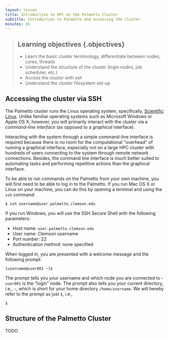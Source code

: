 ```yaml
---
layout: lesson
title: Introduction to HPC on the Palmetto Cluster
subtitle: Introduction to Palmetto and accessing the cluster
minutes: 45
---
```


> ## Learning objectives {.objectives}
> * Learn the basic cluster terminology,
    differentiate between nodes, cores, threads
> * Understand the structure of the cluster
    (login nodes, job scheduler, etc.)
> * Access the cluster with ssh
> * Understand the cluster filesystem set-up

## Accessing the cluster via SSH

The Palmetto cluster runs the Linux operating system,
specifically, [Scientific Linux](https://www.scientificlinux.org/).
Unlike familiar operating systems such as
Microsoft Windows or Apple OS X, however,
you will primarily interact with the cluster via
a *command-line interface*
(as opposed to a *graphical* interface).

Interacting with the system through a simple command-line interface
is required because there is no room for the
computational "overhead" of running a graphical interface,
especially not on a large HPC cluster with
hundreds of users connecting to the system through
remote network connections.
Besides, the command line interface is much better suited
to automating tasks and performing repetitive actions
than the graphical interface.

To be able to run commands on the Palmetto from your own machine,
you will first need to be able to log in to the Palmetto.
If you run Mac OS X or Linux on your machine,
you can do this by opening a terminal
and using the `ssh` command:

~~~{.bash}
$ ssh username@user.palmetto.clemson.edu
~~~

If you run Windows,
you will use the SSH Secure Shell with the following parameters:

* Host name: `user.palmetto.clemson.edu`  
* User name: Clemson username   
* Port number: 22  
* Authentication method: none specified

When logged in,
you are presented with a welcome message
and the following prompt:

~~~{.bash}
[username@user001 ~]$ 
~~~

The prompt tells you your username and which node
you are connected to -
`user001` is the "login" node.
The prompt also tells you your current directory,
i.e., `~`, which is short for your home directory `/home/username`.
We will hereby refer to the prompt as just `$`, i.e.,

~~~{.bash}
$ 
~~~

## Structure of the Palmetto Cluster

TODO
